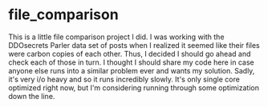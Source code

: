 # file_comparison
This is a little file comparison project I did. I was working with the DDOsecrets Parler data set of posts when I realized it seemed like their files were carbon copies of each other. Thus, I decided I should go ahead and check each of those in turn. I thought I should share my code here in case anyone else runs into a similar problem ever and wants my solution. Sadly, it's very i/o heavy and so it runs incredibly slowly. It's only single core optimized right now, but I'm considering running through some optimization down the line. 

